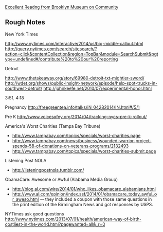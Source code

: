 [Excellent Readng from Brooklyn Museum on Community](http://www.brooklynmuseum.org/community/blogosphere/2014/04/04/social-change/)


## Rough Notes

New York Times

http://www.nytimes.com/interactive/2014/us/big-middle-callout.html
http://query.nytimes.com/search/sitesearch/?action=click&contentCollection&region=TopBar&module=SearchSubmit&pgtype=undefined#/contribute%20to%20our%20reporting

Detroit
 
http://www.thetakeaway.org/story/69980-detroit-txt-mightier-sword/
http://wdet.org/shows/public-insight-network/episode/help-spot-trucks-in-southwest-detroit/
http://johnkeefe.net/2010/07/experimental-honor.html
 
 
3:51, 4:18
 
 
Pregnancy 
http://freegreentea.info/talks/IN_04282014/IN.html#/5/1
 
 
Pre K
http://www.voicesofny.org/2014/04/tracking-nycs-pre-k-rollout/
 
  
America's Worst Charities (Tampa Bay Tribune)
+ http://www.tampabay.com/topics/specials/worst-charities.page
+ http://www.tampabay.com/news/business/wounded-warrior-project-spends-58-of-donations-on-veterans-programs/2132493 
+  http://www.tampabay.com/topics/specials/worst-charities-submit.page
 
Listening Post NOLA
+ http://listeningpostnola.tumblr.com/
 
ObamaCare: Awesome or Awful (Alabama Media Group)
+ http://blog.al.com/wire/2014/01/who_likes_obamacare_alabamians.html 
+ http://www.al.com/opinion/index.ssf/2014/01/obamacare_today_awful_or_aweso.html
 -- they included a coupon with those same questions in the print edition of the Birmingham News and got responses by USPS. 
 
 
NYTimes ask good questions
http://www.nytimes.com/2013/07/01/health/american-way-of-birth-costliest-in-the-world.html?pagewanted=all&_r=0
 
 

